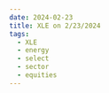 ```yaml
---
date: 2024-02-23
title: XLE on 2/23/2024
tags: 
  - XLE
  - energy
  - select
  - sector
  - equities
---
```

<div class="post">
<snapshot-grid 
    :reports="['2024/02/22/CTA/XLE', '2024/02/23/CTA/XLE', '2024/02/23/MTP/XLE']"
    chart="2024/02/23/Chart/XLE"
/>
<p>

</p>
<p>

</p>
</div>